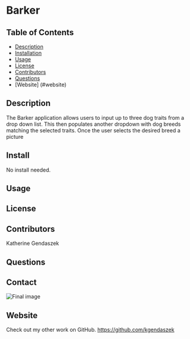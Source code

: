 # Barker
  ## Table of Contents
* [Description](#description)
* [Installation](#installation)
* [Usage](#usage)
* [License](#license)
* [Contributors](#contributors)
* [Questions](#questions)
* [Website] (#website)
## Description
The Barker application allows users to input up to three dog traits from a drop down list. This then populates another dropdown with dog breeds matching the selected traits. Once the user selects the desired breed a picture 
## Install
No install needed.
## Usage

## License

## Contributors
Katherine Gendaszek
## Questions

## Contact


![Final image]()




## Website


Check out my other work on GitHub.
https://github.com/kgendaszek